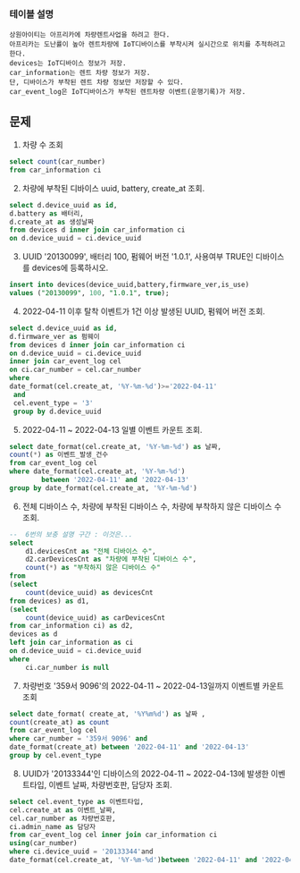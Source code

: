 ### 테이블 설명

    상원아이티는 아프리카에 차량렌트사업을 하려고 한다.
    아프리카는 도난률이 높아 렌트차량에 IoT디바이스를 부착시켜 실시간으로 위치를 추적하려고 한다.
    devices는 IoT디바이스 정보가 저장.
    car_information는 렌트 차량 정보가 저장.
    단, 디바이스가 부착된 렌트 차량 정보만 저장할 수 있다.
    car_event_log은 IoT디바이스가 부착된 렌트차량 이벤트(운행기록)가 저장.

## 문제

1. 차량 수 조회

```SQL
select count(car_number)
from car_information ci
```

2. 차량에 부착된 디바이스 uuid, battery, create_at 조회.

```SQL
select d.device_uuid as id,
d.battery as 배터리,
d.create_at as 생성날짜
from devices d inner join car_information ci
on d.device_uuid = ci.device_uuid
```

3. UUID '20130099', 배터리 100, 펌웨어 버전 '1.0.1', 사용여부 TRUE인 디바이스를 devices에 등록하시오.

```SQL
insert into devices(device_uuid,battery,firmware_ver,is_use)
values ("20130099", 100, "1.0.1", true);
```

4. 2022-04-11 이후 탈착 이벤트가 1건 이상 발생된 UUID, 펌웨어 버전 조회.

```SQL
select d.device_uuid as id,
d.firmware_ver as 펌웨이
from devices d inner join car_information ci
on d.device_uuid = ci.device_uuid
inner join car_event_log cel
on ci.car_number = cel.car_number
where
date_format(cel.create_at, '%Y-%m-%d')>='2022-04-11'
 and
 cel.event_type = '3'
 group by d.device_uuid
```

5. 2022-04-11 ~ 2022-04-13 일별 이벤트 카운트 조회.

```SQL
select date_format(cel.create_at, '%Y-%m-%d') as 날짜,
count(*) as 이벤트_발생_건수
from car_event_log cel
where date_format(cel.create_at, '%Y-%m-%d')
		between '2022-04-11' and '2022-04-13'
group by date_format(cel.create_at, '%Y-%m-%d')
```

6. 전체 디바이스 수, 차량에 부착된 디바이스 수, 차량에 부착하지 않은 디바이스 수 조회.

```SQL
--  6번의 보충 설명 구간 : 이것은...
select
	d1.devicesCnt as "전체 디바이스 수",
	d2.carDevicesCnt as "차량에 부착된 디바이스 수",
	count(*) as "부착하지 않은 디바이스 수"
from
(select
	count(device_uuid) as devicesCnt
from devices) as d1,
(select
	count(device_uuid) as carDevicesCnt
from car_information ci) as d2,
devices as d
left join car_information as ci
on d.device_uuid = ci.device_uuid
where
	ci.car_number is null

```

7. 차량번호 '359서 9096'의 2022-04-11 ~ 2022-04-13일까지 이벤트별 카운트 조회

```SQL
select date_format( create_at, '%Y%m%d') as 날짜 ,
count(create_at) as count
from car_event_log cel
where car_number = '359서 9096' and
date_format(create_at) between '2022-04-11' and '2022-04-13'
group by cel.event_type
```

8. UUID가 '20133344'인 디바이스의 2022-04-11 ~ 2022-04-13에 발생한 이벤트타입, 이벤트 날짜, 차량번호판, 담당자 조회.

```SQL
select cel.event_type as 이벤트타입,
cel.create_at as 이벤트_날짜,
cel.car_number as 차량번호판,
ci.admin_name as 담당자
from car_event_log cel inner join car_information ci
using(car_number)
where ci.device_uuid = '20133344'and
date_format(cel.create_at, '%Y-%m-%d')between '2022-04-11' and '2022-04-13'
```
